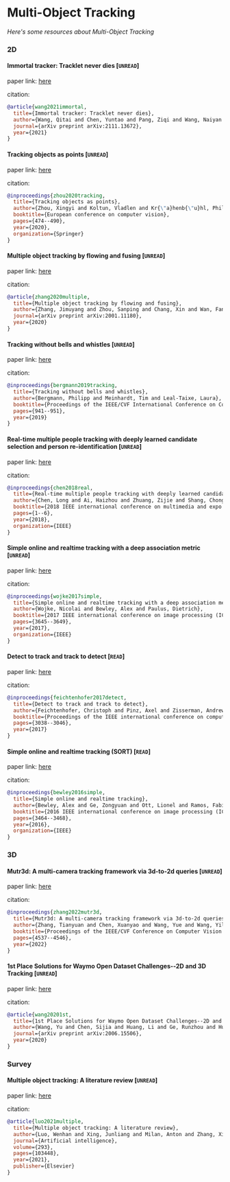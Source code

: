 # Multi-Object Tracking
*Here's some resources about Multi-Object Tracking*

### 2D

#### Immortal tracker: Tracklet never dies [`UNREAD`]

paper link: [here](https://arxiv.org/pdf/2111.13672)

citation: 
```bibtex
@article{wang2021immortal,
  title={Immortal tracker: Tracklet never dies},
  author={Wang, Qitai and Chen, Yuntao and Pang, Ziqi and Wang, Naiyan and Zhang, Zhaoxiang},
  journal={arXiv preprint arXiv:2111.13672},
  year={2021}
}
```

#### Tracking objects as points [`UNREAD`]

paper link: [here](https://arxiv.org/pdf/2004.01177.pdf,)

citation: 
```bibtex
@inproceedings{zhou2020tracking,
  title={Tracking objects as points},
  author={Zhou, Xingyi and Koltun, Vladlen and Kr{\"a}henb{\"u}hl, Philipp},
  booktitle={European conference on computer vision},
  pages={474--490},
  year={2020},
  organization={Springer}
}
```
    
#### Multiple object tracking by flowing and fusing [`UNREAD`]

paper link: [here](https://arxiv.org/pdf/2001.11180)

citation: 
```bibtex
@article{zhang2020multiple,
  title={Multiple object tracking by flowing and fusing},
  author={Zhang, Jimuyang and Zhou, Sanping and Chang, Xin and Wan, Fangbin and Wang, Jinjun and Wu, Yang and Huang, Dong},
  journal={arXiv preprint arXiv:2001.11180},
  year={2020}
}
```

#### Tracking without bells and whistles [`UNREAD`]

paper link: [here](http://openaccess.thecvf.com/content_ICCV_2019/papers/Bergmann_Tracking_Without_Bells_and_Whistles_ICCV_2019_paper.pdf)

citation: 
```bibtex
@inproceedings{bergmann2019tracking,
  title={Tracking without bells and whistles},
  author={Bergmann, Philipp and Meinhardt, Tim and Leal-Taixe, Laura},
  booktitle={Proceedings of the IEEE/CVF International Conference on Computer Vision},
  pages={941--951},
  year={2019}
}
```
    

#### Real-time multiple people tracking with deeply learned candidate selection and person re-identification [`UNREAD`]

paper link: [here](https://arxiv.org/pdf/1809.04427)

citation: 
```bibtex
@inproceedings{chen2018real,
  title={Real-time multiple people tracking with deeply learned candidate selection and person re-identification},
  author={Chen, Long and Ai, Haizhou and Zhuang, Zijie and Shang, Chong},
  booktitle={2018 IEEE international conference on multimedia and expo (ICME)},
  pages={1--6},
  year={2018},
  organization={IEEE}
}
```
    

#### Simple online and realtime tracking with a deep association metric [`UNREAD`]

paper link: [here](https://arxiv.org/pdf/1703.07402)

citation: 
```bibtex
@inproceedings{wojke2017simple,
  title={Simple online and realtime tracking with a deep association metric},
  author={Wojke, Nicolai and Bewley, Alex and Paulus, Dietrich},
  booktitle={2017 IEEE international conference on image processing (ICIP)},
  pages={3645--3649},
  year={2017},
  organization={IEEE}
}
```
    
#### Detect to track and track to detect [`READ`]

paper link: [here](http://openaccess.thecvf.com/content_ICCV_2017/papers/Feichtenhofer_Detect_to_Track_ICCV_2017_paper.pdf)

citation: 
```bibtex
@inproceedings{feichtenhofer2017detect,
  title={Detect to track and track to detect},
  author={Feichtenhofer, Christoph and Pinz, Axel and Zisserman, Andrew},
  booktitle={Proceedings of the IEEE international conference on computer vision},
  pages={3038--3046},
  year={2017}
}
```

#### Simple online and realtime tracking (SORT) [`READ`]

paper link: [here](https://arxiv.org/pdf/1602.00763.pdf)

citation: 
```bibtex
@inproceedings{bewley2016simple,
  title={Simple online and realtime tracking},
  author={Bewley, Alex and Ge, Zongyuan and Ott, Lionel and Ramos, Fabio and Upcroft, Ben},
  booktitle={2016 IEEE international conference on image processing (ICIP)},
  pages={3464--3468},
  year={2016},
  organization={IEEE}
}
```


### 3D

#### Mutr3d: A multi-camera tracking framework via 3d-to-2d queries [`UNREAD`]

paper link: [here](https://openaccess.thecvf.com/content/CVPR2022W/WAD/papers/Zhang_MUTR3D_A_Multi-Camera_Tracking_Framework_via_3D-to-2D_Queries_CVPRW_2022_paper.pdf)

citation: 
```bibtex
@inproceedings{zhang2022mutr3d,
  title={Mutr3d: A multi-camera tracking framework via 3d-to-2d queries},
  author={Zhang, Tianyuan and Chen, Xuanyao and Wang, Yue and Wang, Yilun and Zhao, Hang},
  booktitle={Proceedings of the IEEE/CVF Conference on Computer Vision and Pattern Recognition},
  pages={4537--4546},
  year={2022}
}
```



#### 1st Place Solutions for Waymo Open Dataset Challenges--2D and 3D Tracking [`UNREAD`]

paper link: [here](https://arxiv.org/pdf/2006.15506)

citation: 
```bibtex
@article{wang20201st,
  title={1st Place Solutions for Waymo Open Dataset Challenges--2D and 3D Tracking},
  author={Wang, Yu and Chen, Sijia and Huang, Li and Ge, Runzhou and Hu, Yihan and Ding, Zhuangzhuang and Liao, Jie},
  journal={arXiv preprint arXiv:2006.15506},
  year={2020}
}
```
    
    
### Survey

#### Multiple object tracking: A literature review [`UNREAD`]

paper link: [here](https://arxiv.org/pdf/1409.7618)

citation: 
```bibtex
@article{luo2021multiple,
  title={Multiple object tracking: A literature review},
  author={Luo, Wenhan and Xing, Junliang and Milan, Anton and Zhang, Xiaoqin and Liu, Wei and Kim, Tae-Kyun},
  journal={Artificial intelligence},
  volume={293},
  pages={103448},
  year={2021},
  publisher={Elsevier}
}
```